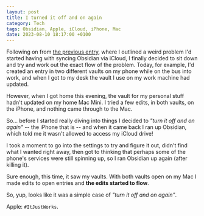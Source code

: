 ```yaml
---
layout: post
title: I turned it off and on again
category: Tech
tags: Obsidian, Apple, iCloud, iPhone, Mac
date: 2023-08-10 18:17:00 +0100
---
```


Following on from [the previous
entry](/2023/08/08/strange-obsidian-sync-issue.html), where I outlined a
weird problem I'd started having with syncing Obsidian via iCloud, I finally
decided to sit down and try and work out the exact flow of the problem.
Today, for example, I'd created an entry in two different vaults on my phone
while on the bus into work, and when I got to my desk the vault I use on my
work machine had updated.

However, when I got home this evening, the vault for my personal stuff
hadn't updated on my home Mac Mini. I tried a few edits, in both vaults, on
the iPhone, and nothing came through to the Mac.

So... before I started really diving into things I decided to *"turn it off
and on again"* -- the iPhone that is -- and when it came back I ran up
Obsidian, which told me it wasn't allowed to access my iCloud drive!

I took a moment to go into the settings to try and figure it out, didn't
find what I wanted right away, then got to thinking that perhaps some of the
phone's services were still spinning up, so I ran Obsidian up again (after
killing it).

Sure enough, this time, it saw my vaults. With both vaults open on my Mac I
made edits to open entries and **the edits started to flow**.

So, yup, looks like it was a simple case of *"turn it off and on again"*.

Apple: `#ItJustWorks`.

[//]: # (2023-08-10-i-turned-it-off-and-on-again.md ends here)

